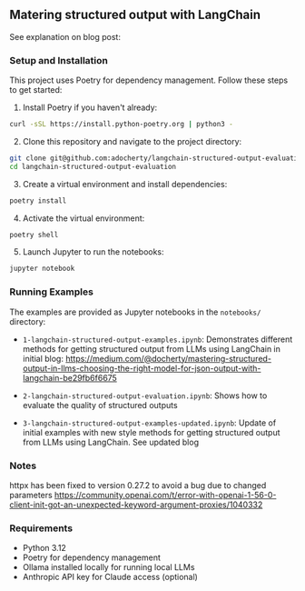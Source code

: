## Matering structured output with LangChain

See explanation on blog post:

### Setup and Installation

This project uses Poetry for dependency management. Follow these steps to get started:

1. Install Poetry if you haven't already:

```bash
curl -sSL https://install.python-poetry.org | python3 -
```

2. Clone this repository and navigate to the project directory:

```bash
git clone git@github.com:adocherty/langchain-structured-output-evaluation.git
cd langchain-structured-output-evaluation
```

3. Create a virtual environment and install dependencies:

```bash
poetry install
```

4. Activate the virtual environment:

```bash
poetry shell
```

5. Launch Jupyter to run the notebooks:

```bash
jupyter notebook
```

### Running Examples

The examples are provided as Jupyter notebooks in the `notebooks/` directory:

- `1-langchain-structured-output-examples.ipynb`: Demonstrates different methods for getting structured output from LLMs using LangChain in initial blog:
  https://medium.com/@docherty/mastering-structured-output-in-llms-choosing-the-right-model-for-json-output-with-langchain-be29fb6f6675

- `2-langchain-structured-output-evaluation.ipynb`: Shows how to evaluate the quality of structured outputs

- `3-langchain-structured-output-examples-updated.ipynb`: Update of initial examples with new style methods for getting structured output from LLMs using LangChain. See updated blog

### Notes

httpx has been fixed to version 0.27.2 to avoid a bug due to changed parameters
https://community.openai.com/t/error-with-openai-1-56-0-client-init-got-an-unexpected-keyword-argument-proxies/1040332

### Requirements

- Python 3.12
- Poetry for dependency management
- Ollama installed locally for running local LLMs
- Anthropic API key for Claude access (optional)
